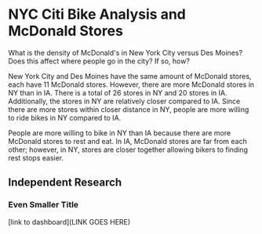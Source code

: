 # NYC Citi Bike Analysis and McDonald Stores
What is the density of McDonald's in New York City versus Des Moines? 
Does this affect where people go in the city? 
If so, how?

New York City and Des Moines have the same amount of McDonald stores, each have 11 McDonald stores. However, there are more McDonald stores in NY than in IA. There is a total of 26 stores in NY and 20 stores in IA. Additionally, the stores in NY are relatively closer compared to IA. Since there are more stores within closer distance in NY, people are more willing to ride bikes in NY compared to IA. 

People are more willing to bike in NY than IA because there are more McDonald stores to rest and eat. In IA, McDonald stores are far from each other; however, in NY, stores are closer together allowing bikers to finding rest stops easier.  



## Independent Research



### Even Smaller Title
[link to dashboard](LINK GOES HERE)
